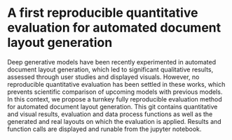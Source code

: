 # A first reproducible quantitative evaluation for automated document layout generation

Deep generative models have been recently experimented in automated document layout generation, which led to significant qualitative results, assessed through user studies and displayed visuals. However, no reproducible quantitative evaluation has been settled in these works, which prevents scientific comparison of upcoming models with previous models. In this context, we propose a turnkey fully reproducible evaluation method for automated document layout generation. This git contains quantitative and visual results, evaluation and data process functions as well as the generated and real layouts on which the evaluation is applied. Results and function calls are displayed and runable from the jupyter notebook.
